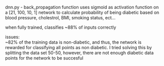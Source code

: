 dnn.py -  back_propagation function uses sigmoid as activation function on a [21, 100, 10, 1] network to calculate probability of being diabetic based on 
blood pressure, cholestrol, BMI, smoking status, ect...
<br/>

when fully trained, classifies ~88% of inputs correctly
<br/>

issues:
<br/>
~82% of the training data is non-diabetic, and thus, the network is rewarded for classifying all points as non diabetic. I tried solving this by splitting the data set 50-50,
however, there are not enough diabetic data points for the network to be succesful
